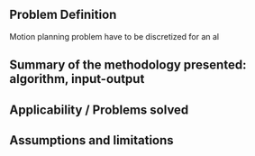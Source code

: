 ## Problem Definition
Motion planning problem have to be discretized for an al

## Summary of the methodology presented: algorithm, input-output

## Applicability / Problems solved 

## Assumptions and limitations
